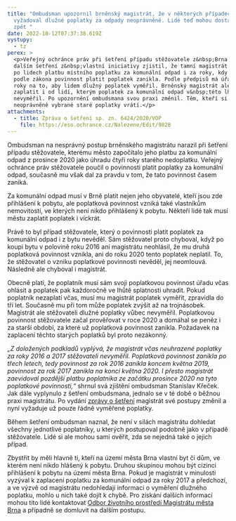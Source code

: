 ```yaml
---
title: "Ombudsman upozornil brněnský magistrát, že v některých případech
  vyžadoval dlužné poplatky za odpady neoprávněně. Lidé teď mohou dostat peníze
  zpět "
date: 2022-10-12T07:37:38.619Z
vystupy:
  - tz
perex: >
  <p>Veřejný ochránce práv při šetření případu stěžovatele z&nbsp;Brna a v
  dalším šetření z&nbsp;vlastní iniciativy zjistil, že tamní magistrát vyžadoval
  po lidech platbu místního poplatku za komunální odpad i za roky, kdy už jim
  podle zákona povinnost platit poplatek zanikla. Podle předpisů má úřad tři
  roky na to, aby lidem dlužný poplatek vyměřil. Brněnský magistrát ale chtěl
  zaplatit i od lidí, kterým poplatek za komunální odpad v&nbsp;této lhůtě
  nevyměřil. Po upozornění ombudsmana svou praxi změnil. Těm, kteří si požádají,
  neoprávněně vybrané staré poplatky vrátí.</p>
attachments:
  - title: Zpráva o šetření sp. zn. 6424/2020/VOP
    file: https://eso.ochrance.cz/Nalezene/Edit/9828
---
```

<p>Ombudsman na nesprávný postup brněnského magistrátu narazil při šetření případu stěžovatele, kterému město započítalo jeho platbu za komunální odpad z&nbsp;prosince 2020 jako úhradu čtyři roky starého nedoplatku. Veřejný ochránce práv stěžovatele poučil o povinnosti platit poplatky za komunální odpad, současně mu však dal za pravdu v&nbsp;tom, že tato povinnost časem zaniká.</p>

<p>Za komunální odpad musí v&nbsp;Brně platit nejen jeho obyvatelé, kteří jsou zde přihlášení k pobytu, ale poplatková povinnost vzniká také vlastníkům nemovitostí, ve kterých není nikdo přihlášený k pobytu. Někteří lidé tak musí městu zaplatit poplatek i víckrát.</p>

<p>Právě to byl případ stěžovatele, který o povinnosti platit poplatek za komunální odpad i z bytu nevěděl. Sám stěžovatel proto chyboval, když po koupi bytu v&nbsp;polovině roku 2016 ani magistrátu neohlásil, že mu druhá poplatková povinnost vznikla, ani do roku 2020 tento poplatek neplatil. To, že stěžovatel o vzniku poplatkové povinnosti nevěděl, jej neomlouvá. Následně ale chyboval i magistrát.</p>

<p>Obecně platí, že poplatník musí sám svoji poplatkovou povinnost úřadu včas ohlásit a poplatek pak každoročně ve lhůtě splatnosti uhradit. Pokud poplatník nezaplatí včas, musí mu magistrát poplatek vyměřit, zpravidla do tří let. Současně mu při tom může poplatek zvýšit až na trojnásobek. Magistrát ale stěžovateli dlužné poplatky vůbec nevyměřil. Poplatkovou povinnost stěžovatele začal prověřovat v&nbsp;roce 2020 a domáhal se peněz i za starší období, za které už poplatková povinnost zanikla. Požadavek na zaplacení těchto starých poplatků byl proto nezákonný.</p>

<p><em>&bdquo;Z doložených podkladů vyplývá, že magistrát včas neuhrazené poplatky za roky 2016 a 2017 stěžovateli nevyměřil. Poplatková povinnost zanikla po třech letech, tedy povinnost za rok 2016 zanikla koncem května 2019, povinnost za rok 2017 zanikla na konci května 2020. I přesto magistrát zaevidoval pozdější platbu poplatníka ze začátku prosince 2020 na tyto poplatkové povinnosti,&ldquo;</em> shrnul svá zjištění ombudsman Stanislav Křeček. Jak dále vyplynulo z&nbsp;šetření ombudsmana, jednalo se v&nbsp;té době o běžnou praxi magistrátu. Po vydání <a href="https://eso.ochrance.cz/Nalezene/Edit/9828">zprávy o šetření</a> magistrát své postupy změnil a nyní vyžaduje už pouze řádně vyměřené poplatky.</p>

<p>Během šetření ombudsman naznal, že není v silách magistrátu dohledat všechny jednotlivé poplatníky, u kterých postupoval podobně jako v&nbsp;případě stěžovatele. Lidé si ale mohou sami ověřit, zda se nejedná také o jejich případ.</p>

<p>Zbystřit by měli hlavně ti, kteří na území města Brna vlastní byt či dům, ve kterém není nikdo hlášený k&nbsp;pobytu. Druhou skupinou mohou být cizinci přihlášení k&nbsp;pobytu na území města Brna. Pokud je magistrát v&nbsp;minulosti vyzýval k zaplacení poplatku za komunální odpad za roky 2017 a předchozí, a ve výzvě od magistrátu nedohledají informaci o vyměření dlužného poplatku, mohlo u nich také dojít k chybě. Pro získání dalších informací mohou tito lidé kontaktovat <a href="https://www.brno.cz/w/mistni-poplatek-za-komunalni-odpad-v-brne">Odbor životního prostředí Magistrátu města Brna</a> a případně se domluvit na dalším postupu.</p>
